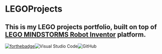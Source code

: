 # LEGOProjects

## This is my LEGO projects portfolio, built on top of [LEGO MINDSTORMS Robot Inventor](https://www.lego.com/pl-pl/product/robot-inventor-51515) platform.

[![forthebadge](https://forthebadge.com/images/badges/made-with-python.svg)](https://forthebadge.com)![Visual Studio Code](https://img.shields.io/badge/Visual%20Studio%20Code-0078d7.svg?style=for-the-badge&logo=visual-studio-code&logoColor=white)![GitHub](https://img.shields.io/badge/github-%23121011.svg?style=for-the-badge&logo=github&logoColor=white)

